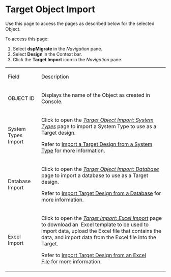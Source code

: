 # Target Object Import

<div class="use">

Use this page to access the pages as described below for the selected
Object.

</div>

To access this page:

1.  Select <span style="font-weight: bold;">dspMigrate</span> in the
    <span style="font-style: italic;">Navigation</span> pane.
2.  Select <span style="font-weight: bold;">Design </span>in the Context
    bar.
3.  Click the <span style="font-weight: bold;">Target Import</span> icon
    in the <span style="font-style: italic;">Navigation</span> pane.

<table>
<tbody>
<tr class="odd">
<td><p>Field</p></td>
<td><p>Description</p></td>
</tr>
<tr class="even">
<td><p>OBJECT ID</p></td>
<td><p>Displays the name of the Object as created in Console.</p></td>
</tr>
<tr class="odd">
<td><p>System Types Import</p></td>
<td><p>Click to open the <em><a href="Target_Object_Import_System_Types.htm">Target Object Import: System Types</a></em> page to import a System Type to use as a Target design.</p>
<p>Refer to <a href="../Use_Cases/Import_from_a_System_Type.htm">Import a Target Design from a System Type</a> for more information.</p></td>
</tr>
<tr class="even">
<td><p>Database Import</p></td>
<td><p>Click to open the <em><a href="Target_Object_Import_Database.htm">Target Object Import: Database</a></em> page to import a database to use as a Target design.</p>
<p>Refer to <a href="../Use_Cases/Import_from_a_Database.htm">Import Target Design from a Database</a> for more information.</p></td>
</tr>
<tr class="odd">
<td><p>Excel Import</p></td>
<td><p>Click to open the <em><a href="Target_Import_Excel_Import_H.htm">Target Import: Excel Import</a></em> page to download an  Excel template to be used to import data, upload the Excel file that contains the data, and import data from the Excel file into the Target.</p>
<p>Refer to <a href="../Use_Cases/Import_from_an_Excel_File.htm">Import Target Design from an Excel File</a> for more information.</p></td>
</tr>
</tbody>
</table>
